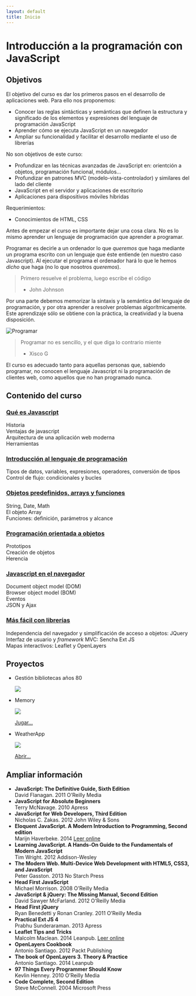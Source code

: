 ```yaml
---
layout: default
title: Inicio
---
```


# Introducción a la programación con JavaScript

## Objetivos
El objetivo del curso es dar los primeros pasos en el desarrollo de aplicaciones web. Para ello nos proponemos:

+ Conocer las reglas sintácticas y semánticas que definen la estructura y significado de los elementos y expresiones del lenguaje de programación JavaScript 
+ Aprender cómo se ejecuta JavaScript en un navegador  
+ Ampliar su funcionalidad y facilitar el desarrollo mediante el uso de librerías

No son objetivos de este curso:

+ Profundizar en las técnicas avanzadas de JavaScript en: orientción a objetos, programación funcional, módulos...  
+ Profundizar en patrones MVC (modelo-vista-controlador) y similares del lado del cliente  
+ JavaScript en el servidor y aplicaciones de escritorio  
+ Aplicaciones para dispositivos móviles híbridas

Requerimientos:

+ Conocimientos de HTML, CSS


Antes de empezar el curso es importante dejar una cosa clara. No es lo mismo aprender un lenguaje de programación que aprender a programar.

Programar es decirle a un ordenador lo que _queremos_ que haga mediante un programa escrito con un lenguaje que éste entiende (en nuestro caso Javascript). Al ejecutar el programa el ordenador hará lo que le hemos _dicho_ que haga (no lo que nosotros _queremos_).

  > Primero resuelve el problema, luego escribe el código  
  > - John Johnson

Por una parte debemos memorizar la sintaxis y la semántica del lenguaje de programación, y por otra aprender a resolver problemas algorítmicamente. Este aprendizaje sólo se obtiene con la práctica, la creatividad y la buena disposición.

![Programar](./modulo5/images/programar.png)

  > Programar no es sencillo, y el que diga lo contrario miente  
  > - Xisco G

El curso es adecuado tanto para aquellas personas que, sabiendo programar, no conocen el lenguaje Javascript ni la programación de clientes web, como aquellos que no han programado nunca.

## Contenido del curso

### [Qué es Javascript](./modulo0/) 
Historia  
Ventajas de javascript  
Arquitectura de una aplicación web moderna  
Herramientas

### [Introducción al lenguaje de programación](./modulo1/)
Tipos de datos, variables, expresiones, operadores, conversión de tipos  
Control de flujo: condicionales y bucles

### [Objetos predefinidos, arrays y funciones](./modulo2/)
String, Date, Math  
El objeto Array  
Funciones: definición, parámetros y alcance

### [Programación orientada a objetos](./modulo3/)
Prototipos  
Creación de objetos  
Herencia  

### [Javascript en el navegador](./molulo4/)
Document object model (DOM)  
Browser object model (BOM)  
Eventos  
JSON y Ajax  

### [Más fácil con librerías](./modulo5/)
Independencia del navegador y simplificación de acceso a objetos: JQuery  
Interfaz de usuario y _framework_ MVC: Sencha Ext JS  
Mapas interactivos: Leaflet y OpenLayers


## Proyectos
+ Gestión bibliotecas años 80

  ![](./images/biblioteca.png)

+ Memory

  ![](./images/memory.png)

  <a href="http://rawgit.com/xguaita/curso-javascript/master/JQuery/memory/index.html" target="_blank">Jugar...</a>

+ WeatherApp

  ![](./images/weatherapp.png)
  
  <a href="http://rawgit.com/xguaita/curso-javascript/master/weatherapp/index.html" target="_blank">Abrir...</a>


## Ampliar información
+ **JavaScript: The Definitive Guide, Sixth Edition**  
  David Flanagan. 2011 O’Reilly Media  
+ **JavaScript for Absolute Beginners**  
  Terry McNavage. 2010 Apress
+ **JavaScript for Web Developers, Third Edition**  
  Nicholas C. Zakas. 2012 John Wiley & Sons  
+ **Eloquent JavaScript. A Modern Introduction to Programming, Second edition**  
  Marijn Haverbeke. 2014 <a href="http://eloquentjavascript.net/" target="_blank">Leer online</a>  
+ **Learning JavaScript. A Hands-On Guide to the Fundamentals of Modern JavaScript**  
  Tim Wright. 2012 Addison-Wesley  
+ **The Modern Web. Multi-Device Web Development with HTML5, CSS3, and JavaScript**  
  Peter Gasston. 2013 No Starch Press  
+ **Head First JavaScript**  
  Michael Morrison. 2008 O’Reilly Media
+ **JavaScript & jQuery: The Missing Manual, Second Edition**  
  David Sawyer McFarland. 2012 O’Reilly Media  
+ **Head First jQuery**  
  Ryan Benedetti y Ronan Cranley. 2011 O’Reilly Media  
+ **Practical Ext JS 4**  
  Prabhu Sunderaraman. 2013 Apress  
+ **Leaflet Tips and Tricks**  
  Malcolm Maclean. 2014 Leanpub. <a href="https://leanpub.com/leaflet-tips-and-tricks/read" target="_blank">Leer online</a>  
+ **OpenLayers Cookbook**  
  Antonio Santiago. 2012 Packt Publishing  
+ **The book of OpenLayers 3. Theory & Practice**  
  Antonio Santiago. 2014 Leanpub  
+ **97 Things Every Programmer Should Know**  
  Kevlin Henney. 2010 O’Reilly Media   
+ **Code Complete, Second Edition**  
  Steve McConnell. 2004 Microsoft Press   
